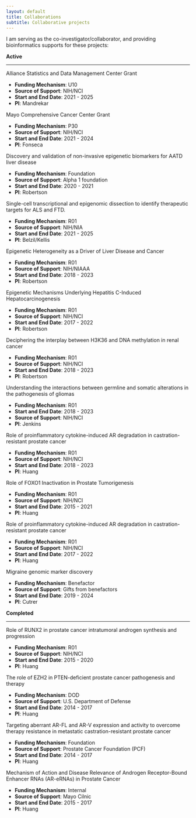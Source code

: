```yaml
---
layout: default
title: Collaborations
subtitle: Collaborative projects
---
```


I am serving as the co-investigator/collaborator, and providing bioinformatics supports for these projects:

**Active**

---

Alliance Statistics and Data Management Center Grant
+ **Funding Mechanism**: U10
+ **Source of Support**: NIH/NCI
+ **Start and End Date**: 2021 \- 2025
+ **PI**: Mandrekar

Mayo Comprehensive Cancer Center Grant
- **Funding Mechanism**: P30
- **Source of Support**: NIH/NCI
- **Start and End Date**: 2021 \- 2024
- **PI**: Fonseca

Discovery and validation of non-invasive epigenetic biomarkers for AATD liver disease
- **Funding Mechanism**: Foundation
- **Source of Support**: Alpha 1 foundation
- **Start and End Date**: 2020 \- 2021
- **PI**: Robertson

Single-cell transcriptional and epigenomic dissection to identify therapeutic targets for ALS and FTD. 
- **Funding Mechanism**: R01
- **Source of Support**: NIH/NIA
- **Start and End Date**: 2021 \- 2025
- **PI**: Belzil/Kellis

Epigenetic Heterogeneity as a Driver of Liver Disease and Cancer
- **Funding Mechanism**: R01
- **Source of Support**: NIH/NIAAA
- **Start and End Date**: 2018 \- 2023
- **PI**: Robertson

Epigenetic Mechanisms Underlying Hepatitis C-Induced Hepatocarcinogenesis
- **Funding Mechanism**: R01
- **Source of Support**: NIH/NCI
- **Start and End Date**: 2017 \- 2022
- **PI**: Robertson

Deciphering the interplay between H3K36 and DNA methylation in renal cancer
- **Funding Mechanism**: R01
- **Source of Support**: NIH/NCI
- **Start and End Date**: 2018 \- 2023
- **PI**: Robertson

Understanding the interactions between germline and somatic alterations in the pathogenesis of gliomas
- **Funding Mechanism**: R01
- **Start and End Date**: 2018 \- 2023
- **Source of Support**: NIH/NCI
- **PI**: Jenkins

Role of proinflammatory cytokine-induced AR degradation in castration-resistant prostate cancer
- **Funding Mechanism**: R01
- **Source of Support**: NIH/NCI
- **Start and End Date**: 2018 \- 2023
- **PI**: Huang

Role of FOXO1 Inactivation in Prostate Tumorigenesis
- **Funding Mechanism**: R01
- **Source of Support**: NIH/NCI
- **Start and End Date**: 2015 \- 2021
- **PI**: Huang

Role of proinflammatory cytokine-induced AR degradation in castration-resistant prostate cancer
- **Funding Mechanism**: R01
- **Source of Support**: NIH/NCI
- **Start and End Date**: 2017 \- 2022
- **PI**: Huang

Migraine genomic marker discovery
- **Funding Mechanism**: Benefactor
- **Source of Support**:  Gifts from benefactors
- **Start and End Date**: 2019 - 2024
- **PI**: Cutrer

**Completed**

---

Role of RUNX2 in prostate cancer intratumoral androgen synthesis and progression
- **Funding Mechanism**: R01
- **Source of Support**: NIH/NCI
- **Start and End Date**: 2015 \- 2020
- **PI**: Huang

The role of EZH2 in PTEN-deficient prostate cancer pathogenesis and therapy
- **Funding Mechanism**: DOD
- **Source of Support**: U.S. Department of Defense
- **Start and End Date**: 2014 \- 2017
- **PI**: Huang

Targeting aberrant AR-FL and AR-V expression and activity to overcome therapy resistance in metastatic castration-resistant prostate cancer
- **Funding Mechanism**: Foundation
- **Source of Support**: Prostate Cancer Foundation (PCF)
- **Start and End Date**: 2014 \- 2017
- **PI**: Huang


Mechanism of Action and Disease Relevance of Androgen Receptor-Bound Enhancer RNAs (AR-eRNAs) in Prostate Cancer
- **Funding Mechanism**: Internal
- **Source of Support**: Mayo Cilnic
- **Start and End Date**: 2015 \- 2017
- **PI**: Huang


